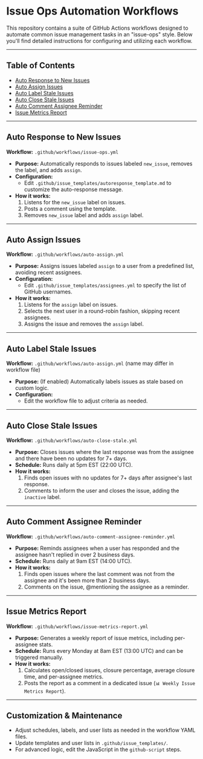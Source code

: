 # Issue Ops Automation Workflows

This repository contains a suite of GitHub Actions workflows designed to automate common issue management tasks in an "issue-ops" style. Below you'll find detailed instructions for configuring and utilizing each workflow.

---

## Table of Contents
- [Auto Response to New Issues](#auto-response-to-new-issues)
- [Auto Assign Issues](#auto-assign-issues)
- [Auto Label Stale Issues](#auto-label-stale-issues)
- [Auto Close Stale Issues](#auto-close-stale-issues)
- [Auto Comment Assignee Reminder](#auto-comment-assignee-reminder)
- [Issue Metrics Report](#issue-metrics-report)

---

## Auto Response to New Issues
**Workflow:** `.github/workflows/issue-ops.yml`

- **Purpose:** Automatically responds to issues labeled `new_issue`, removes the label, and adds `assign`.
- **Configuration:**
  - Edit `.github/issue_templates/autoresponse_template.md` to customize the auto-response message.
- **How it works:**
  1. Listens for the `new_issue` label on issues.
  2. Posts a comment using the template.
  3. Removes `new_issue` label and adds `assign` label.

---

## Auto Assign Issues
**Workflow:** `.github/workflows/auto-assign.yml`

- **Purpose:** Assigns issues labeled `assign` to a user from a predefined list, avoiding recent assignees.
- **Configuration:**
  - Edit `.github/issue_templates/assignees.yml` to specify the list of GitHub usernames.
- **How it works:**
  1. Listens for the `assign` label on issues.
  2. Selects the next user in a round-robin fashion, skipping recent assignees.
  3. Assigns the issue and removes the `assign` label.

---

## Auto Label Stale Issues
**Workflow:** `.github/workflows/auto-assign.yml` (name may differ in workflow file)

- **Purpose:** (If enabled) Automatically labels issues as stale based on custom logic.
- **Configuration:**
  - Edit the workflow file to adjust criteria as needed.

---

## Auto Close Stale Issues
**Workflow:** `.github/workflows/auto-close-stale.yml`

- **Purpose:** Closes issues where the last response was from the assignee and there have been no updates for 7+ days.
- **Schedule:** Runs daily at 5pm EST (22:00 UTC).
- **How it works:**
  1. Finds open issues with no updates for 7+ days after assignee's last response.
  2. Comments to inform the user and closes the issue, adding the `inactive` label.

---

## Auto Comment Assignee Reminder
**Workflow:** `.github/workflows/auto-comment-assignee-reminder.yml`

- **Purpose:** Reminds assignees when a user has responded and the assignee hasn't replied in over 2 business days.
- **Schedule:** Runs daily at 9am EST (14:00 UTC).
- **How it works:**
  1. Finds open issues where the last comment was not from the assignee and it's been more than 2 business days.
  2. Comments on the issue, @mentioning the assignee as a reminder.

---

## Issue Metrics Report
**Workflow:** `.github/workflows/issue-metrics-report.yml`

- **Purpose:** Generates a weekly report of issue metrics, including per-assignee stats.
- **Schedule:** Runs every Monday at 8am EST (13:00 UTC) and can be triggered manually.
- **How it works:**
  1. Calculates open/closed issues, closure percentage, average closure time, and per-assignee metrics.
  2. Posts the report as a comment in a dedicated issue (`📊 Weekly Issue Metrics Report`).

---

## Customization & Maintenance
- Adjust schedules, labels, and user lists as needed in the workflow YAML files.
- Update templates and user lists in `.github/issue_templates/`.
- For advanced logic, edit the JavaScript in the `github-script` steps.
